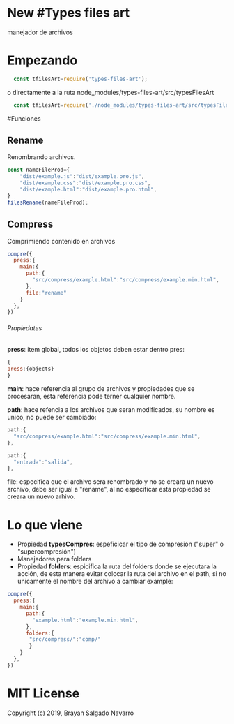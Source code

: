 # New #Types files art
manejador de archivos

# Empezando 
```javascript
  const tfilesArt=require('types-files-art');
```
o directamente a la ruta node_modules/types-files-art/src/typesFilesArt

```javascript
  const tfilesArt=require('./node_modules/types-files-art/src/typesFilesArt');
```
#Funciones

## Rename
Renombrando archivos.

```javascript
const nameFileProd={
    "dist/example.js":"dist/example.pro.js",
    "dist/example.css":"dist/example.pro.css",
    "dist/example.html":"dist/example.pro.html",
}
filesRename(nameFileProd);
```

## Compress
Comprimiendo contenido en archivos

```javascript
compre({
  press:{
    main:{
      path:{
        "src/compress/example.html":"src/compress/example.min.html",
      },
      file:"rename"
    }
  },
})
```
###### *Propiedates*
**press**: item global, todos los objetos deben estar dentro pres:


```javascript
{
press:{objects}
}
```

**main**: hace referencia al grupo de archivos y propiedades que se procesaran, esta referencia pode terner cualquier nombre.

**path**: hace refencia a los archivos que seran modificados, su nombre es unico, no puede ser cambiado:

```javascript
path:{
  "src/compress/example.html":"src/compress/example.min.html",
},

path:{
  "entrada":"salida",
},
```
file: especifica que el archivo sera renombrado y no se creara un nuevo archivo, debe ser igual a "rename", al no especificar esta propiedad se creara un nuevo arhivo.

# Lo que viene


* Propiedad **typesCompres**: espeficicar el tipo de compresión ("super" o "supercompresión")
* Manejadores para folders
* Propiedad **folders**: espicifica la ruta del folders donde se ejecutara la acción, de esta manera evitar colocar la ruta del archivo en el path, si no unicamente el nombre del archivo a cambiar example:
```javascript
compre({
  press:{
    main:{
      path:{
        "example.html":"example.min.html",
      },
      folders:{
       "src/compress/":"comp/"
       }
    }
  },
})
```

# MIT License

Copyright (c) 2019, Brayan Salgado Navarro